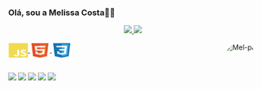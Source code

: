### Olá, sou a Melissa Costa🦄🌈

<!-- aqueles rectângulos de status 
     https://github.com/anuraghazra/github-readme-stats
     temas e outras cenas interessantes-->
     
<div align="center">
  <a href="https://github.com/mellcosta">
  <img height="180em" src="https://github-readme-stats.vercel.app/api?username=mellcosta&show_icons=true&theme=dracula&include_all_commits=true&count_private=true"/>
  <img height="180em" src="https://github-readme-stats.vercel.app/api/top-langs/?username=mellcosta&layout=compact&langs_count=7&theme=dracula"/>
</div> 
  
  <!-- Imagens das linguagens utilizadas
       no devicon tem todas as linguagens-->
  <div style="display: inline_block"><br>
  <img align="center" alt="Melissa-Js" height="30" width="40" src="https://raw.githubusercontent.com/devicons/devicon/master/icons/javascript/javascript-plain.svg">
  <img align="center" alt="Melissa-HTML" height="30" width="40" src="https://raw.githubusercontent.com/devicons/devicon/master/icons/html5/html5-original.svg">
  <img align="center" alt="Melissa-CSS" height="30" width="40" src="https://raw.githubusercontent.com/devicons/devicon/master/icons/css3/css3-original.svg">
    
    
  <img align="right" alt="Mel-pic" height="150" style="border-radius:50px;" src="https://share-cdn.picrew.me/shareImg/org/202204/338224_kMDeBCKa.png">
</div>
      <!--O gif
      Pode-se editar um gif 
      no site japonês 
      https://picrew.me/image_maker/338224-->
  
  ## <!--hashtags formam um tracinho-->
  
  <!--Para colocar as redes sociais
       https://dev.to/envoy_/150-badges-for-github-pnk tem imagens das redes, só copiar no src-->
  
 <div> 
  <a href="https://wa.me/qr/HPMKVPAC5YDWA1" target="_blank"><img src="https://img.shields.io/badge/WhatsApp-25D366?style=for-the-badge&logo=whatsapp&logoColor=white" target="_blank"></a>
  <a href="https://github.com/mel-costa" target="_blank"><img src="https://img.shields.io/badge/GitHub-100000?style=for-the-badge&logo=github&logoColor=white" target="_blank"></a> 
  <a href="https://www.linkedin.com/in/melissa-costa-71300a209?lipi=urn%3Ali%3Apage%3Ad_flagship3_profile_view_base_contact_details%3B2Df9dEU7Rl%2BWugKmLgwQfQ%3D%3D" target="_blank"><img src="https://img.shields.io/badge/-LinkedIn-%230077B5?style=for-the-badge&logo=linkedin&logoColor=white" target="_blank"></a> 
  <a href="https://t.me/m3licosta" target="_blank"><img src="https://img.shields.io/badge/Telegram-2CA5E0?style=for-the-badge&logo=telegram&logoColor=white" target="_blank"></a>
 	<a href="mailto:m3licosta@gmail.com" target="_blank"><img src="https://img.shields.io/badge/Gmail-D14836?style=for-the-badge&logo=gmail&logoColor=white" target="_blank"></a>
 
 
</div>
 
